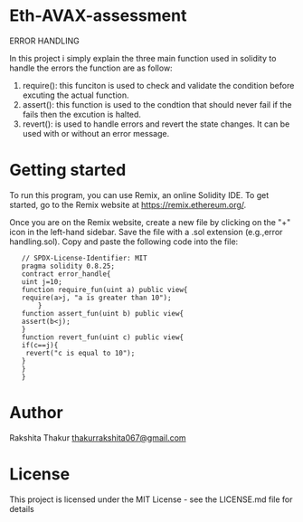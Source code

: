# Eth-AVAX-assessment
ERROR HANDLING 

In this project i simply explain the three main function used in solidity to handle the errors the function are as follow:
1) require(): this funciton is used to check and validate the condition before excuting the actual function.
2) assert(): this function is used to the condtion that  should never fail if the fails then the excution is halted.
3) revert():  is used to handle errors and revert the state changes. It can be used with or without an error message.
# Getting started
To run this program, you can use Remix, an online Solidity IDE. To get started, go to the Remix website at https://remix.ethereum.org/.

Once you are on the Remix website, create a new file by clicking on the "+" icon in the left-hand sidebar. Save the file with a .sol extension (e.g.,error handling.sol). Copy and paste the following code into the file:

       // SPDX-License-Identifier: MIT
       pragma solidity 0.8.25;
       contract error_handle{
       uint j=10;
       function require_fun(uint a) public view{
       require(a>j, "a is greater than 10");
           }
       function assert_fun(uint b) public view{
       assert(b<j);
       }
       function revert_fun(uint c) public view{
       if(c==j){
        revert("c is equal to 10");
       }
       }
       }

# Author 

Rakshita Thakur
thakurrakshita067@gmail.com

# License

This project is licensed under the MIT License - see the LICENSE.md file for details
